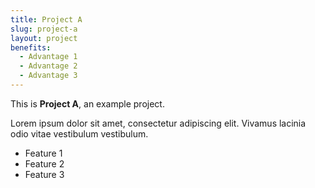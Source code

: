 ```yaml
---
title: Project A
slug: project-a
layout: project
benefits:
  - Advantage 1
  - Advantage 2
  - Advantage 3
---
```


This is **Project A**, an example project.

Lorem ipsum dolor sit amet, consectetur adipiscing elit. Vivamus lacinia odio vitae vestibulum vestibulum.

- Feature 1
- Feature 2
- Feature 3
